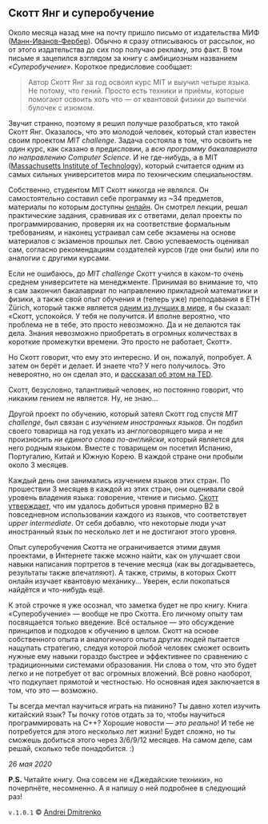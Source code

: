 ## Скотт Янг и суперобучение

Около месяца назад мне на почту пришло письмо от издательства МИФ ([Манн-Иванов-Фербер](https://www.mann-ivanov-ferber.ru)). Обычно я сразу отписываюсь от рассылок, но от этого издательства до сих пор получаю рекламу, это факт. В том письме я зацепился взглядом за книгу с амбициозным названием _&laquo;Суперобучение&raquo;_. Короткое предисловие сообщает:  

>Автор Скотт Янг за год освоил курс MIT и выучил четыре языка. Не потому, что гений. Просто есть техники и приёмы, которые помогают освоить хоть что &mdash; от квантовой физики до выпечки булочек с изюмом.

Звучит странно, поэтому я решил получше разобраться, кто такой Скотт Янг.
Оказалось, что это молодой человек, который стал известен своим проектом _MIT challenge_. Задача состояла в том, что освоить не один курс, как сказано в предисловии, а _всю программу бакалавриата по направлению Computer Science_. И не где-нибудь, а в MIT ([Massachusetts Institute of Technology](https://en.wikipedia.org/wiki/Massachusetts_Institute_of_Technology)), который считается одним из самых сильных университетов мира по техническим специальностям.

Собственно, студентом MIT Скотт никогда не являлся. Он самостоятельно составил себе программу из ~34 предметов, материалы по которым доступны [онлайн](https://ocw.mit.edu/index.htm). Он смотрел лекции, решал практические задания, сравнивая их с ответами, делал проекты по программированию, проверяя их на соответствие формальным требованиям, и наконец устраивал сам себе экзамены на основе материалов с экзаменов прошлых лет. Свою успеваемость оценивал сам, согласно рекомендациям создателей курсов (где они были) или по аналогии с другими курсами.

Если не ошибаюсь, до _MIT challenge_ Скотт учился в каком-то очень среднем университете на менеджменте. Принимая во внимание то, что я сам закончил бакалавриат по направлению прикладной математики и физики, а также свой опыт обучения и (теперь уже) преподавания в ETH Zürich, который также является [одним из лучших в мире](https://www.topuniversities.com/universities/eth-zurich-swiss-federal-institute-technology), я бы сказал: &laquo;Скотт, успокойся. У тебя не получится. И вполне вероятно, что проблема не в тебе, это просто невозможно. Да и не делаются так дела. Знания невозможно приобретать в огромных количествах в короткие промежутки времени. Это просто не работает, Скотт&raquo;.

Но Скотт говорит, что ему это интересно. И он, пожалуй, попробует. А затем он берёт и делает. И знаете что? У него получилось. Это невероятно, но он сделал это, и [рассказал об этом на TED](https://www.youtube.com/watch?v=piSLobJfZ3c).

Скотт, безусловно, талантливый человек, но постоянно говорит, что никаким гением не является. Ну, не знаю...

Другой проект по обучению, который затеял Скотт год спустя _MIT challenge_, был связан с _изучением иностранных языков_. Он подбил своего товарища на год уехать из англоговорящего мира и не произносить _ни единого слова по-английски_, который является для него родным языком. Вместе с товарищем он посетил Испанию, Португалию, Китай и Южную Корею. В каждой стране они пробыли около 3 месяцев.

Каждый день они занимались изучением языков этих стран. По прошествии 3 месяцев в каждой из этих стран, они оценивали свой уровень владения языка: говорение, чтение и письмо. [Скотт утверждает](https://www.youtube.com/watch?v=G1RRbupCxi0), что им удалось добиться уровня примерно B2 в повседневном использовании каждого из языков, что соответствует _upper intermediate_. От себя добавлю, что некоторые люди учат иностранный язык по несколько лет и не достигают этого уровня.

Опыт суперобучения Скотта не ограничивается этими двумя проектами, в Интернете также можно найти, как он улучшает свои навыки написания портретов в течение месяца (как вы догадываетесь, результаты также впечатляют). А также, стримы, в которых Скотт онлайн изучает квантовую механику... Уверен, если покопаться найдётся и что-нибудь ещё.

К этой строчке я уже осознал, что заметка будет не про книгу. Книга &laquo;Суперобучение&raquo; &mdash; вообще не про Скотта. Его личному опыту там посвящается только введение. Всё остальное &mdash; это обсуждение принципов и подходов к обучению в целом. Скотт на основе собственного опыта и аналогичного опыта других людей пытается нащупать стратегию, следуя которой любой человек сможет освоить нужные ему навыки гораздо быстрее и эффективнее по сравнению с традиционными системами образования. Ни слова о том, что это будет легко и не потребует от вас огромных вложений. Всё ровно наоборот, что подкупает прямотой и честностью. Но основная идея заключается в том, что это &mdash; возможно.

Ты всегда мечтал научиться играть на пианино? Ты давно хотел изучить китайский язык? Ты почку готов отдать за то, чтобы научиться программировать на C++? Хорошие новости &mdash; _это реально_! И тебе не потребуется для этого несколько лет жизни! Будет сложно, но ты сможешь добиться этого через 3/6/9/12 месяцев. На самом деле, сам решай, сколько тебе понадобится. :)

_26 мая 2020_

__P.S.__ Читайте книгу. Она совсем не &laquo;Джедайские техники&raquo;, но почерпнёте, несомненно. А я напишу о ней подробнее в следующий раз!


`v.1.0.1` &copy; [Andrei Dmitrenko](https://admitrenko.github.io/blog)
